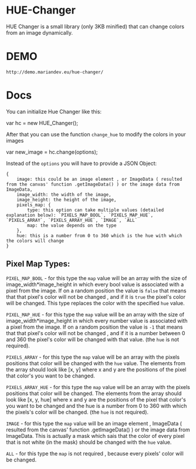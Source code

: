 HUE-Changer
===========

HUE Changer is a small library (only 3KB minified) that can change colors from an image dynamically.

DEMO
====

    http://demo.mariandev.eu/hue-changer/

Docs
====

You can initialize Hue Changer like this:

var hc = new HUE_Changer();

After that you can use the function `change_hue` to modify the colors in your images

var new_image = hc.change(options);

Instead of the `options` you will have to provide a JSON Object:

    {
        image: this could be an image element , or ImageData ( resulted from the canvas' function .getImageData() ) or the image data from ImageData,
        image_width: the width of the image,
        image_height: the height of the image,
        pixels_map: {
            type: this option can take multiple values (detailed explanation below): `PIXELS_MAP_BOOL`, `PIXELS_MAP_HUE`, `PIXELS_ARRAY`, `PIXELS_ARRAY_HUE`, `IMAGE`, `ALL`
            map: the value depends on the type
        },
        hue: this is a number from 0 to 360 which is the hue with which the colors will change
    }

Pixel Map Types:
----------------

`PIXEL_MAP_BOOL` - for this type the `map` value will be an array with the size of image_width*image_height in which every bool value is associated with a pixel from the image. If on a random position the value is `false` that means that that pixel's color will not be changed , and if it is `true` the pixel's color will be changed. This type replaces the color with the specified `hue` value.

`PIXEL_MAP_HUE` - for this type the `map` value will be an array with the size of image_width*image_height in which every number value is associated with a pixel from the image. If on a random position the value is `-1` that means that that pixel's color will not be changed , and if it is a number between 0 and 360 the pixel's color will be changed with that value. (the `hue` is not required).

`PIXELS_ARRAY` - for this type the `map` value will be an array with the pixels positions that color will be changed with the `hue` value. The elements from the array should look like [x, y] where x and y are the positions of the pixel that color's you want to be changed.

`PIXELS_ARRAY_HUE` - for this type the `map` value will be an array with the pixels positions that color will be changed. The elements from the array should look like [x, y, hue] where x and y are the positions of the pixel that color's you want to be changed and the hue is a number from 0 to 360 with which the pixels's color will be changed. (the `hue` is not required).

`IMAGE` - for this type the `map` value will be an image element , ImageData ( resulted from the canvas' function .getImageData() ) or the image data from ImageData. This is actually a mask which sais that the color of every pixel that is not white (in the mask) should be changed with the `hue` value.

`ALL` - for this type the `map` is not required , because every pixels' color will be changed.
